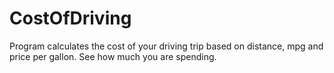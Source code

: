 # CostOfDriving
Program calculates the cost of your driving trip based on distance, mpg and price per gallon. See how much you are spending.

